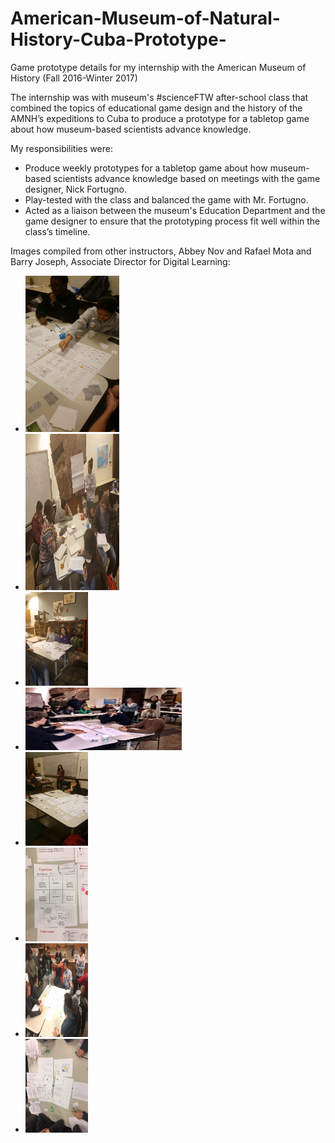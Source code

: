 # American-Museum-of-Natural-History-Cuba-Prototype-
Game prototype details for my internship with the American Museum of History (Fall 2016-Winter 2017)

The internship was with museum's #scienceFTW after-school class that combined the topics of educational game design and the history of the AMNH’s expeditions to Cuba to produce a prototype for a tabletop game about how museum-based scientists advance knowledge.

My responsibilities were: 
* Produce weekly prototypes for a tabletop game about how museum-based scientists advance knowledge based on meetings with the game designer, Nick Fortugno.
* Play-tested with the class and balanced the game with Mr. Fortugno.
* Acted as a liaison between the museum's Education Department and the game designer to ensure that the prototyping process fit well within the class’s timeline.


Images compiled from other instructors, Abbey Nov and Rafael Mota and Barry Joseph, Associate Director for Digital Learning:
* <img src="/156310708.jpg" height="250px" width="150px"></img>
* <img src="/20161214_182209.jpg" height="250px" width="150px"></img>
* <img src="/20161214_182505.jpg" height="150px" width="100px"></img>
* <img src="/31636293321_7f428028c1_o.jpg" height="100px" width="250px"></img>
* <img src="/S1374928681.jpg" height="150px" width="100px"></img>
* <img src="/img1.JPG" height="150px" width="100px"></img>
* <img src="/img2.JPG" height="150px" width="100px"></img>
* <img src="/img3.JPG" height="150px" width="100px"></img>
